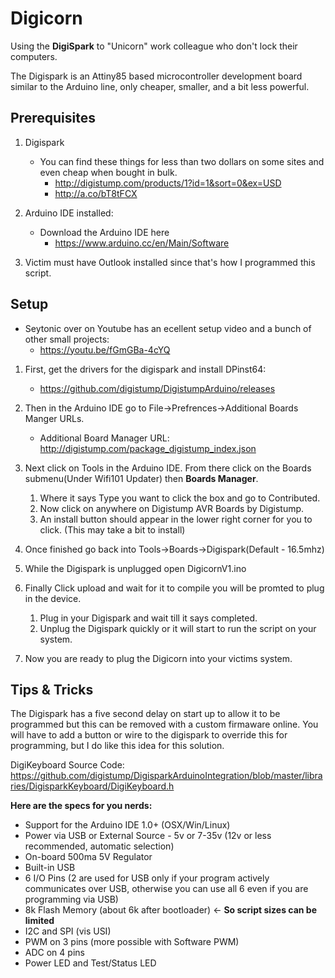 # Digicorn
Using the **DigiSpark** to "Unicorn" work colleague who don't lock their computers.

The Digispark is an Attiny85 based microcontroller development board similar to the Arduino line, only cheaper, smaller, and a bit less powerful.

## Prerequisites
1. Digispark
    - You can find these things for less than two dollars on some sites and even cheap when bought in bulk.
        * http://digistump.com/products/1?id=1&sort=0&ex=USD
        * http://a.co/bT8tFCX

3. Arduino IDE installed:
    - Download the Arduino IDE here
        * https://www.arduino.cc/en/Main/Software

3. Victim must have Outlook installed since that's how I programmed this script. 




## Setup

- Seytonic over on Youtube has an ecellent setup video and a bunch of other small projects:
    * https://youtu.be/fGmGBa-4cYQ

1. First, get the drivers for the digispark and install DPinst64:
    - https://github.com/digistump/DigistumpArduino/releases

2. Then in the Arduino IDE go to File->Prefrences->Additional Boards Manger URLs.
    - Additional Board Manager URL: http://digistump.com/package_digistump_index.json

3. Next click on Tools in the Arduino IDE. From there click on the Boards submenu(Under Wifi101 Updater) then **Boards Manager**.
    1. Where it says Type you want to click the box and go to Contributed. 
    2. Now click on anywhere on Digistump AVR Boards by Digistump.
    3. An install button should appear in the lower right corner for you to click. (This may take a bit to install)

4. Once finished go back into Tools->Boards->Digispark(Default - 16.5mhz)

5. While the Digispark is unplugged open DigicornV1.ino

6. Finally Click upload and wait for it to compile you will be promted to plug in the device.
    1. Plug in your Digispark and wait till it says completed.
    2. Unplug the Digispark quickly or it will start to run the script on your system.

7. Now you are ready to plug the Digicorn into your victims system.

## Tips & Tricks

The Digispark has a five second delay on start up to allow it to be programmed but this can be removed with a custom firmaware online. You will have to add a button or wire to the digispark to override this for programming, but I do like this idea for this solution.



DigiKeyboard Source Code: https://github.com/digistump/DigisparkArduinoIntegration/blob/master/libraries/DigisparkKeyboard/DigiKeyboard.h



**Here are the specs for you nerds:**

- Support for the Arduino IDE 1.0+ (OSX/Win/Linux)
- Power via USB or External Source - 5v or 7-35v (12v or less recommended, automatic selection)
- On-board 500ma 5V Regulator
- Built-in USB
- 6 I/O Pins (2 are used for USB only if your program actively communicates over USB, otherwise you can use all 6 even if you are programming via USB)
- 8k Flash Memory (about 6k after bootloader) <- **So script sizes can be limited**
- I2C and SPI (vis USI)
- PWM on 3 pins (more possible with Software PWM)
- ADC on 4 pins
- Power LED and Test/Status LED
